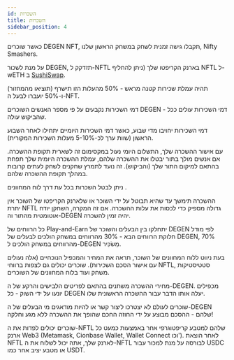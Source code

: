 ```yaml
---
id: השכרות
title: השכרות
sidebar_position: 4
---
```


כאשר שוכרים DEGEN NFT, תקבלו גישה זמנית לשחק במשחק הראשון שלנו, Nifty Smashers.

על מנת לשכור DEGEN, תזדקק ל-NFTL בארנק הקריפטו שלך (ניתן להחליף NFTL ל-wETH ב [SushiSwap](https://sushi.com/).

תהיה עמלת שכירות קטנה מראש - 50% מהעלות הזו תישרף (תוציאו מהמחזור) ו-50% יועברו לבעל ה-NFT.

דמי השכירות נקבעים על פי מספר האנשים השוכרים DEGEN - דמי השכירות עולים ככל שהביקוש עולה.

דמי השכירות יחויבו מדי שבוע, כאשר דמי השכירות היומיים יתחילו לאחר השבוע הראשון (שוות ערך לכ-5-10% מעלות השכירות המקורית).

עם אישור ההשכרה שלך, התשלום היומי נעול במקסימום זה לשארית תקופת ההשכרה. אם אנשים מולך בתור יבטלו את ההשכרה שלהם, עמלת ההשכרה היומית שלך תפחת בהתאם למיקום התור שלך (והביקוש). זה נועד לתמרץ שחקנים לשחק לעתים קרובות במהלך תקופת ההשכרה שלהם.

ניתן לבטל השכרות בכל עת דרך לוח המחוונים [](https://niftyleague.com/profile).

ההשכרה תימשך עד שהיא תבוטל על ידי השוכר או שלארנק הקריפטו של השוכר אין יתרת NFTL גדולה מספיק כדי לכסות את עלות ההשכרה. אם זה המקרה, השחקן יודח אוטומטית מהתור וה-DEGEN יהיה זמין להשכרה.

כל הרווחים של Play-and-Earn יתחלקו בין הבעלים והשוכר של DEGEN לפי מודל חלוקת הרווחים הבא - 30% מהרווחים במשחק הולכים לבעלים של DEGEN, 70% מהרווחים במשחק הולכים ל-DEGEN מַשׂכִּיר.

בעת ניווט ללוח המחוונים של השוכר, תראה את המחיר והמכפיל הנוכחיים (אלה נעולים עם אישור הסכם השכירות). שוכרים יכולים גם לצפות ברווחי NFTL, סטטיסטיקות משחק ועוד בלוח המחוונים של השוכרים.

מחירי ההשכרה משתנים בהתאם לפריטים הלבישים והרקע של ה-DEGEN. מכפילים יונעו על ידי השוק - כל DEGEN יעלה אותו הדבר עבור ההשכרה הראשונית שלו.

שוכרים לעולם לא יצטרכו ליצור קשר או להיות מודאגים מי הבעלים של ה-DEGEN שלהם - ההסכם מבוצע על ידי החוזה החכם שהופך את ההשכרה ללא מגע וחלקה!

שוכרים יכולים לפדות את ה-NFTL שלהם למטבע קריפטוגרפי אחר באמצעות כמעט כל ארנק Web3 (Metamask, Cionbase Wallet, Wallet Connect וכו'). לאחר הוצאת NFTL לארנק שלך, אתה יכול לשלוח את ה-NFTL לבורסה על מנת למכור עבור USDC או מטבע יציב אחר כמו USDT.
